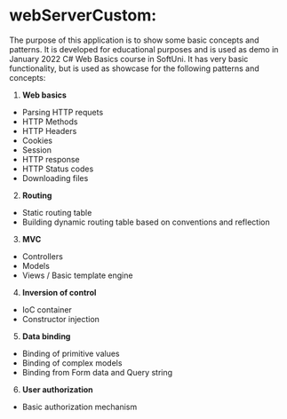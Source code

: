# webServerCustom:

The purpose of this application is to show some basic concepts and patterns. It is developed for educational purposes and is used as demo in January 2022 C# Web Basics course in SoftUni. It has very basic functionality, but is used as showcase for the following patterns and concepts:

1. **Web basics**

- Parsing HTTP requets
- HTTP Methods
- HTTP Headers
- Cookies
- Session
- HTTP response
- HTTP Status codes
- Downloading files

2. **Routing**

- Static routing table
- Building dynamic routing table based on conventions and reflection

3. **MVC**

- Controllers
- Models
- Views / Basic template engine

4. **Inversion of control**

- IoC container
- Constructor injection

5. **Data binding**

- Binding of primitive values
- Binding of complex models
- Binding from Form data and Query string

6. **User authorization**

- Basic authorization mechanism

